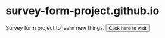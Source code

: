 # survey-form-project.github.io
 Survey form project to learn new things.
 <a href="https://aniketttt.github.io/Survey-form-project/" ><button>Click here to visit</button>
